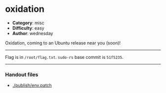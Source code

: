oxidation
======================

- **Category**: misc
- **Difficulty**: easy
- **Author**: wednesday

Oxidation, coming to an Ubuntu release near you (soon)!

---

Flag is in `/root/flag.txt`. `sudo-rs` base commit is `51f5235`.

---

### Handout files

- [./publish/env.patch](./publish/env.patch)
